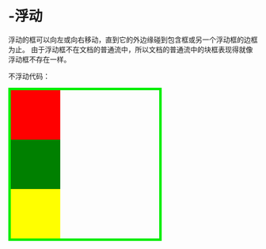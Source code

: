 # -浮动
浮动的框可以向左或向右移动，直到它的外边缘碰到包含框或另一个浮动框的边框为止。
由于浮动框不在文档的普通流中，所以文档的普通流中的块框表现得就像浮动框不存在一样。

不浮动代码：
<div style="border: solid 5px #0e0; width:300px;">
        <div style="height: 100px; width: 100px; background-color: Red;">
        </div>
        <div style="height: 100px; width: 100px; background-color: Green; ">
        </div>
        <div style="height: 100px; width: 100px; background-color: Yellow;">
        </div>
    </div>
    
